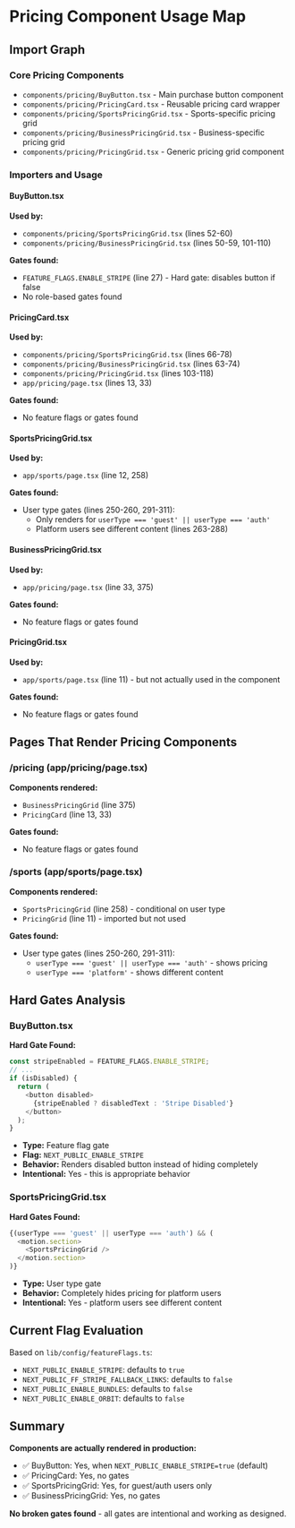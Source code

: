 # Pricing Component Usage Map

## Import Graph

### Core Pricing Components
- `components/pricing/BuyButton.tsx` - Main purchase button component
- `components/pricing/PricingCard.tsx` - Reusable pricing card wrapper
- `components/pricing/SportsPricingGrid.tsx` - Sports-specific pricing grid
- `components/pricing/BusinessPricingGrid.tsx` - Business-specific pricing grid
- `components/pricing/PricingGrid.tsx` - Generic pricing grid component

### Importers and Usage

#### BuyButton.tsx
**Used by:**
- `components/pricing/SportsPricingGrid.tsx` (lines 52-60)
- `components/pricing/BusinessPricingGrid.tsx` (lines 50-59, 101-110)

**Gates found:**
- `FEATURE_FLAGS.ENABLE_STRIPE` (line 27) - Hard gate: disables button if false
- No role-based gates found

#### PricingCard.tsx
**Used by:**
- `components/pricing/SportsPricingGrid.tsx` (lines 66-78)
- `components/pricing/BusinessPricingGrid.tsx` (lines 63-74)
- `components/pricing/PricingGrid.tsx` (lines 103-118)
- `app/pricing/page.tsx` (lines 13, 33)

**Gates found:**
- No feature flags or gates found

#### SportsPricingGrid.tsx
**Used by:**
- `app/sports/page.tsx` (line 12, 258)

**Gates found:**
- User type gates (lines 250-260, 291-311):
  - Only renders for `userType === 'guest' || userType === 'auth'`
  - Platform users see different content (lines 263-288)

#### BusinessPricingGrid.tsx
**Used by:**
- `app/pricing/page.tsx` (line 33, 375)

**Gates found:**
- No feature flags or gates found

#### PricingGrid.tsx
**Used by:**
- `app/sports/page.tsx` (line 11) - but not actually used in the component

**Gates found:**
- No feature flags or gates found

## Pages That Render Pricing Components

### /pricing (app/pricing/page.tsx)
**Components rendered:**
- `BusinessPricingGrid` (line 375)
- `PricingCard` (line 13, 33)

**Gates found:**
- No feature flags or gates found

### /sports (app/sports/page.tsx)
**Components rendered:**
- `SportsPricingGrid` (line 258) - conditional on user type
- `PricingGrid` (line 11) - imported but not used

**Gates found:**
- User type gates (lines 250-260, 291-311):
  - `userType === 'guest' || userType === 'auth'` - shows pricing
  - `userType === 'platform'` - shows different content

## Hard Gates Analysis

### BuyButton.tsx
**Hard Gate Found:**
```typescript
const stripeEnabled = FEATURE_FLAGS.ENABLE_STRIPE;
// ...
if (isDisabled) {
  return (
    <button disabled>
      {stripeEnabled ? disabledText : 'Stripe Disabled'}
    </button>
  );
}
```
- **Type:** Feature flag gate
- **Flag:** `NEXT_PUBLIC_ENABLE_STRIPE`
- **Behavior:** Renders disabled button instead of hiding completely
- **Intentional:** Yes - this is appropriate behavior

### SportsPricingGrid.tsx
**Hard Gates Found:**
```typescript
{(userType === 'guest' || userType === 'auth') && (
  <motion.section>
    <SportsPricingGrid />
  </motion.section>
)}
```
- **Type:** User type gate
- **Behavior:** Completely hides pricing for platform users
- **Intentional:** Yes - platform users see different content

## Current Flag Evaluation

Based on `lib/config/featureFlags.ts`:
- `NEXT_PUBLIC_ENABLE_STRIPE`: defaults to `true`
- `NEXT_PUBLIC_FF_STRIPE_FALLBACK_LINKS`: defaults to `false`
- `NEXT_PUBLIC_ENABLE_BUNDLES`: defaults to `false`
- `NEXT_PUBLIC_ENABLE_ORBIT`: defaults to `false`

## Summary

**Components are actually rendered in production:**
- ✅ BuyButton: Yes, when `NEXT_PUBLIC_ENABLE_STRIPE=true` (default)
- ✅ PricingCard: Yes, no gates
- ✅ SportsPricingGrid: Yes, for guest/auth users only
- ✅ BusinessPricingGrid: Yes, no gates

**No broken gates found** - all gates are intentional and working as designed.
